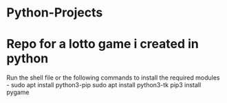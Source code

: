 # Python-Projects
# Repo for a lotto game i created in python

Run the shell file or the following commands to install the required modules -
sudo apt install python3-pip
sudo apt install python3-tk
pip3 install pygame


